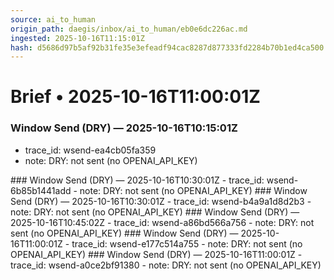```yaml
---
source: ai_to_human
origin_path: daegis/inbox/ai_to_human/eb0e6dc226ac.md
ingested: 2025-10-16T11:15:01Z
hash: d5686d97b5af92b31fe35e3efeadf94cac8287d877333fd2284b70b1ed4ca500
---
```

# Brief • 2025-10-16T11:00:01Z

### Window Send (DRY) — 2025-10-16T10:15:01Z
- trace_id: wsend-ea4cb05fa359
- note: DRY: not sent (no OPENAI_API_KEY)

<bundle snapshot omitted>
### Window Send (DRY) — 2025-10-16T10:30:01Z
- trace_id: wsend-6b85b1441add
- note: DRY: not sent (no OPENAI_API_KEY)

<bundle snapshot omitted>
### Window Send (DRY) — 2025-10-16T10:30:01Z
- trace_id: wsend-b4a9a1d8d2b3
- note: DRY: not sent (no OPENAI_API_KEY)

<bundle snapshot omitted>
### Window Send (DRY) — 2025-10-16T10:45:02Z
- trace_id: wsend-a86bd566a756
- note: DRY: not sent (no OPENAI_API_KEY)

<bundle snapshot omitted>
### Window Send (DRY) — 2025-10-16T11:00:01Z
- trace_id: wsend-e177c514a755
- note: DRY: not sent (no OPENAI_API_KEY)

<bundle snapshot omitted>
### Window Send (DRY) — 2025-10-16T11:00:01Z
- trace_id: wsend-a0ce2bf91380
- note: DRY: not sent (no OPENAI_API_KEY)

<bundle snapshot omitted>

